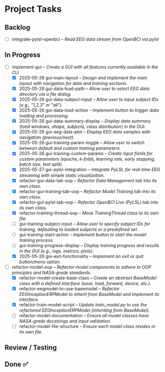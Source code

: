 # Project Tasks

## Backlog
- [ ] integrate-pylsl-openbci – _Read EEG data stream from OpenBCI via pylsl_

## In Progress
- [ ] implement-gui – _Create a GUI with all features currently available in the CLI_
  - [x] 2025-05-26 gui-main-layout – _Design and implement the main layout with navigation for data and training sections._
  - [x] 2025-05-26 gui-data-load-path – _Allow user to select EEG data directory via a file dialog._
  - [x] 2025-05-26 gui-data-subject-input – _Allow user to input subject IDs (e.g., "1,2,3" or "all")._
  - [x] 2025-05-26 gui-data-load-action – _Implement button to trigger data loading and processing._
  - [x] 2025-05-26 gui-data-summary-display – _Display data summary (total windows, shape, subjects, class distribution) in the GUI._
  - [x] 2025-05-26 gui-eeg-data-plot – _Display EEG data samples with navigation (previous/next)._
  - [x] 2025-05-26 gui-training-param-toggle – _Allow user to switch between default and custom training parameters._
  - [x] 2025-05-26 gui-training-custom-params – _Create input fields for custom parameters (epochs, k-folds, learning rate, early stopping, batch size, test split)._
  - [x] 2025-05-27 gui-pylsl-integration – _Integrate PyLSL for real-time EEG streaming with simple static visualization._
  - [x] refactor-gui-data-tab-oop – _Refactor Data Management tab into its own class._
  - [x] refactor-gui-training-tab-oop – _Refactor Model Training tab into its own class._
  - [x] refactor-gui-pylsl-tab-oop – _Refactor OpenBCI Live (PyLSL) tab into its own class._
  - [x] refactor-training-thread-oop – _Move TrainingThread class to its own file._
  - [ ] gui-training-subject-input – _Allow user to specify subject IDs for training, defaulting to loaded subjects or a predefined set._
  - [ ] gui-training-start-action – _Implement button to start the model training process._
  - [ ] gui-training-progress-display – _Display training progress and results in the GUI (e.g., logs, metrics, plots)._
  - [x] 2025-05-26 gui-exit-functionality – _Implement an exit or quit button/menu option._
- [ ] refactor-model-oop – _Refactor model components to adhere to OOP principles and NASA-grade standards._
  - [x] refactor-model-create-base-class – _Create an abstract BaseModel class with a defined interface (save, load, forward, device, etc.)._
  - [x] refactor-eegmodel-to-use-basemodel – _Refactor EEGInceptionERPModel to inherit from BaseModel and implement its interface._
  - [x] refactor-train-model-script – _Update train_model.py to use the refactored EEGInceptionERPModel (inheriting from BaseModel)._
  - [ ] refactor-model-documentation – _Ensure all model classes have NASA-grade docstrings and input validation._
  - [ ] refactor-model-file-structure – _Ensure each model class resides in its own file._

## Review / Testing

## Done ✅
